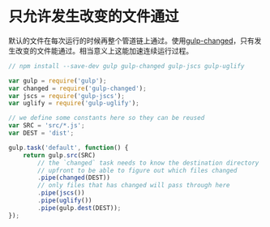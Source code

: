 # 只允许发生改变的文件通过

默认的文件在每次运行的时候再整个管道链上通过。使用[gulp-changed](https://github.com/sindresorhus/gulp-changed)，只有发生改变的文件能通过。相当意义上这能加速连续运行过程。


```js
// npm install --save-dev gulp gulp-changed gulp-jscs gulp-uglify

var gulp = require('gulp');
var changed = require('gulp-changed');
var jscs = require('gulp-jscs');
var uglify = require('gulp-uglify');

// we define some constants here so they can be reused
var SRC = 'src/*.js';
var DEST = 'dist';

gulp.task('default', function() {
	return gulp.src(SRC)
		// the `changed` task needs to know the destination directory
		// upfront to be able to figure out which files changed
		.pipe(changed(DEST))
		// only files that has changed will pass through here
		.pipe(jscs())
		.pipe(uglify())
		.pipe(gulp.dest(DEST));
});
```
